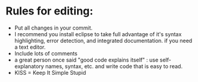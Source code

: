 # Rules for editing:
 - Put all changes in your commit.
 - I recommend you install eclipse to take full advantage of it's syntax highlighting, error detection, and integrated documentation. if you need a text editor.
 - Include lots of comments
 - a great person once said "good code explains itself" : use self-explanatory names, syntax, etc. and write code that is easy to read.
 - KISS = Keep It Simple Stupid
